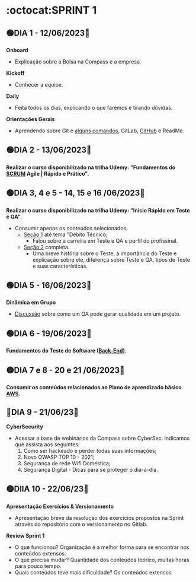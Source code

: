 # :octocat:SPRINT 1
## :green_circle:DIA 1 - 12/06/2023:pushpin:

**Onboard**
- Explicação sobre  a Bolsa na Compass e a empresa.

**Kickoff**
- Conhecer a equipe.

**Daily**
- Feita todos os dias, explicando o que faremos e tirando dúvidas.

**Orientações Gerais**
- Aprendendo sobre Git e [alguns comandos](https://github.com/AndressaComp/SPRINT1/issues/1#issue-1762490733), GitLab, [GitHub](https://github.com/AndressaComp/SPRINT1/issues/2#issue-1762514450) e ReadMe.

## :green_circle:DIA 2 - 13/06/2023:pushpin:

**Realizar o curso disponibilizado na trilha Udemy: "Fundamentos do [SCRUM](https://github.com/AndressaComp/SPRINT1/issues/4#issue-1763967634) Agile | Rápido e Prático".**

## :green_circle:DIA 3, 4 e 5 - 14, 15 e 16 /06/2023:pushpin:

**Realizar o curso disponibilizado na trilha Udemy: "Início Rápido em Teste e QA".**
- Consumir apenas os conteúdos selecionados:
    - [Seção 1](https://github.com/AndressaComp/SPRINT1/issues/5#issue-1763991004) até tema "Débito Técnico;
        - Falou sobre a carreira em Teste e QA e perfil do profissinal.
    - [Seção 2](https://github.com/AndressaComp/SPRINT1/issues/6#issue-1764061665) completa.
        - Uma breve história sobre o Teste, a importância do Teste e explicação sobre ele, diferença sobre Teste e QA, tipos de Teste e suas características.

## :green_circle:DIA 5 - 16/06/2023:pushpin:

**Dinâmica em Grupo**
- [Discussão](https://github.com/AndressaComp/SPRINT1/issues/3#issue-1762631819) sobre como um QA pode gerar qualidade em um projeto.

## :green_circle:DIA 6 - 19/06/2023:pushpin:

**Fundamentos do Teste de Software ([Back-End](https://github.com/AndressaComp/SPRINT1/issues/8#issue-1765638184)).**

## :yellow_circle:DIA 7 e 8 - 20 e 21 /06/2023:pushpin:
**Consumir os conteúdos relacionados ao Plano de aprendizado básico [AWS](https://github.com/AndressaComp/SPRINT1/issues/9#issue-1765838087).**

## :red_circle:DIA 9 - 21/06/23:pushpin:
**CyberSecurity**
- Acessar a base de webinários da Compass sobre CyberSec. Indicamos que assista aos seguintes:
   1. Como ser hackeado e perder todas suas informações;
   2. Novo OWASP TOP 10 - 2021;
   3. Segurança de rede Wifi Doméstica;
   4. Segurança Digital - Dicas para se proteger o dia-a-dia.
 
## :yellow_circle:DIIA 10 - 22/06/23:pushpin:
**Apresentação Exercícios & Versionamento**
- Apresentação breve da resolução dos exercícios propostos na Sprint através do repositório com o versionamento no Gitlab.

**Review Sprint 1**
- ​​​​​​​O que funcionou?
Organização é a melhor forma para se encontrar nos conteúdos extensos.
- O que precisa mudar?
Quantidade dos conteúdos teórico, muitas horas para pouco tempo.
- Quais conteúdos teve mais dificuldade?
  Os conteúdos extensos.
